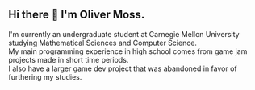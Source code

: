 ## Hi there 👋 I'm Oliver Moss.

I'm currently an undergraduate student at Carnegie Mellon University studying Mathematical Sciences and Computer Science.  
My main programming experience in high school comes from game jam projects made in short time periods.  
I also have a larger game dev project that was abandoned in favor of furthering my studies.  

<!--
**olivermmoss/olivermmoss** is a ✨ _special_ ✨ repository because its `README.md` (this file) appears on your GitHub profile.

Here are some ideas to get you started:

- 🔭 I’m currently working on ...
- 🌱 I’m currently learning ...
- 👯 I’m looking to collaborate on ...
- 🤔 I’m looking for help with ...
- 💬 Ask me about ...
- 📫 How to reach me: ...
- 😄 Pronouns: ...
- ⚡ Fun fact: ...
-->
